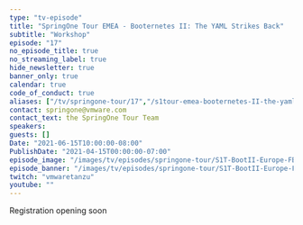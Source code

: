 ```yaml
---
type: "tv-episode"
title: "SpringOne Tour EMEA - Booternetes II: The YAML Strikes Back"
subtitle: "Workshop"
episode: "17"
no_episode_title: true
no_streaming_label: true
hide_newsletter: true
banner_only: true
calendar: true
code_of_conduct: true
aliases: ["/tv/springone-tour/17","/s1tour-emea-booternetes-II-the-yaml-strkes-back"]
contact: springone@vmware.com
contact_text: the SpringOne Tour Team
speakers:
guests: []
Date: "2021-06-15T10:00:00-08:00"
PublishDate: "2021-04-15T00:00:00-07:00"
episode_image: "/images/tv/episodes/springone-tour/S1T-BootII-Europe-FB-TW.png"
episode_banner: "/images/tv/episodes/springone-tour/S1T-BootII-Europe-FB-TW.png"
twitch: "vmwaretanzu"
youtube: ""
---
```

Registration opening soon

